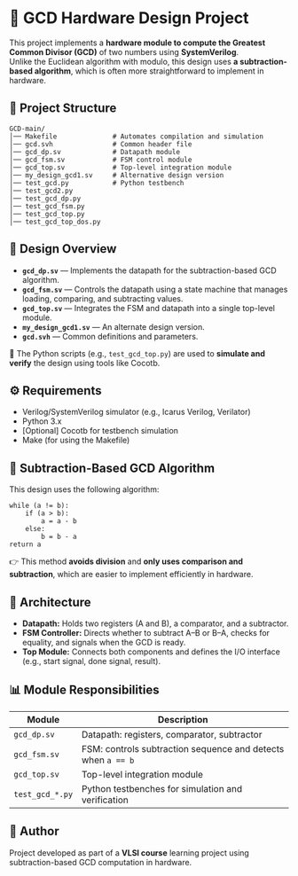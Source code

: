 # 🧮 GCD Hardware Design Project

This project implements a **hardware module to compute the Greatest Common Divisor (GCD)** of two numbers using **SystemVerilog**.  
Unlike the Euclidean algorithm with modulo, this design uses **a subtraction-based algorithm**, which is often more straightforward to implement in hardware.

## 📂 Project Structure

```
GCD-main/
│── Makefile              # Automates compilation and simulation
│── gcd.svh               # Common header file
│── gcd_dp.sv             # Datapath module
│── gcd_fsm.sv            # FSM control module
│── gcd_top.sv            # Top-level integration module
│── my_design_gcd1.sv     # Alternative design version
│── test_gcd.py           # Python testbench
│── test_gcd2.py
│── test_gcd_dp.py
│── test_gcd_fsm.py
│── test_gcd_top.py
│── test_gcd_top_dos.py
```

## 🧠 Design Overview

- **`gcd_dp.sv`** — Implements the datapath for the subtraction-based GCD algorithm.  
- **`gcd_fsm.sv`** — Controls the datapath using a state machine that manages loading, comparing, and subtracting values.  
- **`gcd_top.sv`** — Integrates the FSM and datapath into a single top-level module.  
- **`my_design_gcd1.sv`** — An alternate design version.  
- **`gcd.svh`** — Common definitions and parameters.

🧪 The Python scripts (e.g., `test_gcd_top.py`) are used to **simulate and verify** the design using tools like Cocotb.

## ⚙️ Requirements

- Verilog/SystemVerilog simulator (e.g., Icarus Verilog, Verilator)
- Python 3.x
- [Optional] Cocotb for testbench simulation
- Make (for using the Makefile)


## 🧮 Subtraction-Based GCD Algorithm

This design uses the following algorithm:

```
while (a != b):
    if (a > b):
        a = a - b
    else:
        b = b - a
return a
```

👉 This method **avoids division** and **only uses comparison and subtraction**, which are easier to implement efficiently in hardware.

## 🧭 Architecture

- **Datapath:** Holds two registers (A and B), a comparator, and a subtractor.  
- **FSM Controller:** Directs whether to subtract A–B or B–A, checks for equality, and signals when the GCD is ready.  
- **Top Module:** Connects both components and defines the I/O interface (e.g., start signal, done signal, result).


## 📊 Module Responsibilities

| Module               | Description                                                  |
|-----------------------|--------------------------------------------------------------|
| `gcd_dp.sv`           | Datapath: registers, comparator, subtractor                   |
| `gcd_fsm.sv`          | FSM: controls subtraction sequence and detects when `a == b`  |
| `gcd_top.sv`          | Top-level integration module                                 |
| `test_gcd_*.py`       | Python testbenches for simulation and verification            |



## 📝 Author

Project developed as part of a **VLSI course** learning project using subtraction-based GCD computation in hardware.
